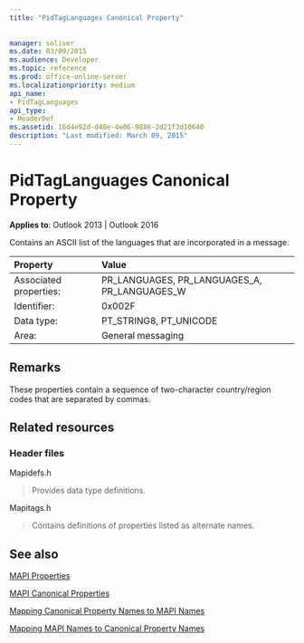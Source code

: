 ```yaml
---
title: "PidTagLanguages Canonical Property"
 
 
manager: soliver
ms.date: 03/09/2015
ms.audience: Developer
ms.topic: reference
ms.prod: office-online-server
ms.localizationpriority: medium
api_name:
- PidTagLanguages
api_type:
- HeaderDef
ms.assetid: 16d4e92d-d48e-4e06-9886-2d21f3d10640
description: "Last modified: March 09, 2015"
---
```


# PidTagLanguages Canonical Property

  
  
**Applies to**: Outlook 2013 | Outlook 2016 
  
Contains an ASCII list of the languages that are incorporated in a message. 
  
|Property|Value|
|:-----|:-----|
|Associated properties:  <br/> |PR_LANGUAGES, PR_LANGUAGES_A, PR_LANGUAGES_W  <br/> |
|Identifier:  <br/> |0x002F  <br/> |
|Data type:  <br/> |PT_STRING8, PT_UNICODE  <br/> |
|Area:  <br/> |General messaging  <br/> |
   
## Remarks

These properties contain a sequence of two-character country/region codes that are separated by commas. 
  
## Related resources

### Header files

Mapidefs.h
  
> Provides data type definitions.
    
Mapitags.h
  
> Contains definitions of properties listed as alternate names.
    
## See also



[MAPI Properties](mapi-properties.md)
  
[MAPI Canonical Properties](mapi-canonical-properties.md)
  
[Mapping Canonical Property Names to MAPI Names](mapping-canonical-property-names-to-mapi-names.md)
  
[Mapping MAPI Names to Canonical Property Names](mapping-mapi-names-to-canonical-property-names.md)

